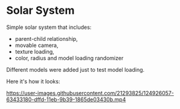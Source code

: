 # Solar System
Simple solar system that includes:
- parent-child relationship,
- movable camera,
- texture loading,
- color, radius and model loading randomizer

Different models were added just to test model loading.

Here it's how it looks:

https://user-images.githubusercontent.com/21293825/124926057-63433180-dffd-11eb-9b39-1865de03430b.mp4
